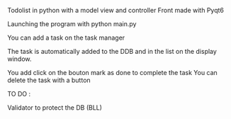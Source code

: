 Todolist in python 
with a model view and controller
Front made with Pyqt6 

Launching the program with python main.py

You can add a task on the task manager

The task is automatically added to the DDB and in the list on the display window.

You add click on the bouton mark as done to complete the task
You can delete the task with a button


TO DO :

Validator to protect the DB (BLL)
